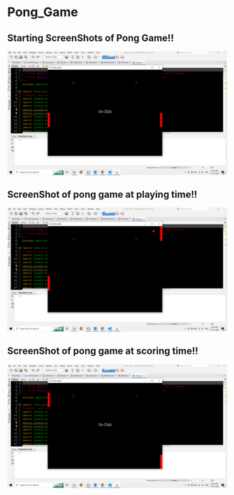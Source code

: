 # Pong_Game
## Starting ScreenShots of Pong Game!!
<img src = "pong1.png">

## ScreenShot of pong game at playing time!! 
<img src = "pong2.png">

## ScreenShot of pong game at scoring time!! 
<img src = "pong3.png">
